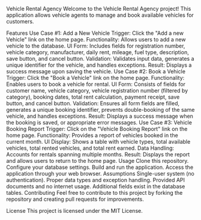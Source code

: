 Vehicle Rental Agency
Welcome to the Vehicle Rental Agency project! This application allows vehicle agents to manage and book available vehicles for customers.

Features
Use Case #1: Add a New Vehicle
Trigger: Click the "Add a new Vehicle" link on the home page.
Functionality: Allows users to add a new vehicle to the database.
UI Form: Includes fields for registration number, vehicle category, manufacturer, daily rent, mileage, fuel type, description, save button, and cancel button.
Validation: Validates input data, generates a unique identifier for the vehicle, and handles exceptions.
Result: Displays a success message upon saving the vehicle.
Use Case #2: Book a Vehicle
Trigger: Click the "Book a Vehicle" link on the home page.
Functionality: Enables users to book a vehicle for rental.
UI Form: Consists of fields for customer name, vehicle category, vehicle registration number (filtered by category), booking dates, total rent calculation, payment receipt, save button, and cancel button.
Validation: Ensures all form fields are filled, generates a unique booking identifier, prevents double-booking of the same vehicle, and handles exceptions.
Result: Displays a success message when the booking is saved, or appropriate error messages.
Use Case #3: Vehicle Booking Report
Trigger: Click on the "Vehicle Booking Report" link on the home page.
Functionality: Provides a report of vehicles booked in the current month.
UI Display: Shows a table with vehicle types, total available vehicles, total rented vehicles, and total rent earned.
Data Handling: Accounts for rentals spanning multiple months.
Result: Displays the report and allows users to return to the home page.
Usage
Clone this repository.
Configure your database settings.
Build and run the application.
Access the application through your web browser.
Assumptions
Single-user system (no authentication).
Proper data types and exception handling.
Provided API documents and no internet usage.
Additional fields exist in the database tables.
Contributing
Feel free to contribute to this project by forking the repository and creating pull requests for improvements.

License
This project is licensed under the MIT License.
